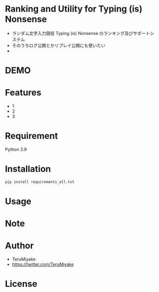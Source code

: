 # Ranking and Utility for Typing (is) Nonsense
* ランダム文字入力競技 Typing (is) Nonsense のランキング及びサポートシステム
* そのうちログ公開とかリプレイ公開にも使いたい
*

# DEMO


# Features
* 1
* 2
* 3

# Requirement
Python 3.9

# Installation
```bash
pip install requirements_all.txt 
```

# Usage

# Note


# Author
* TeruMiyake
* https://twitter.com/TeruMiyake

# License

